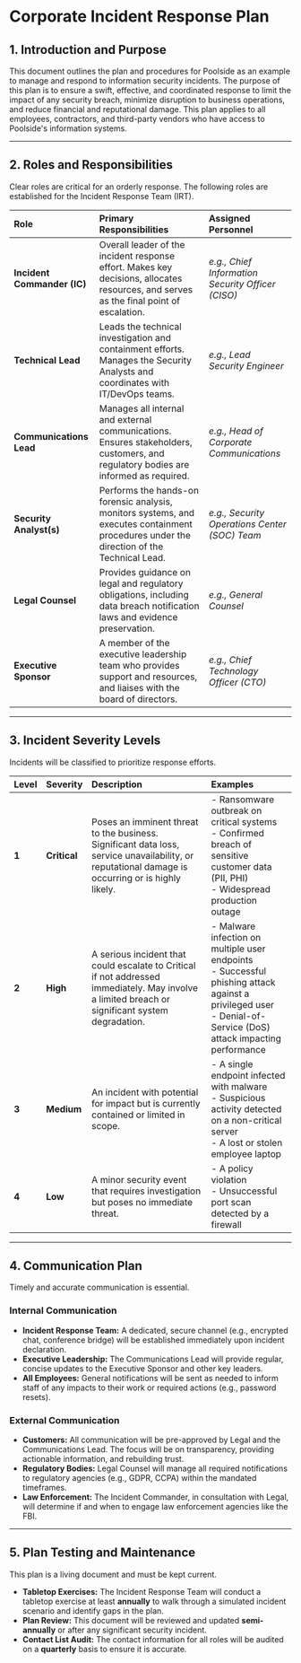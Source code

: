 # Corporate Incident Response Plan

## 1. Introduction and Purpose

This document outlines the plan and procedures for Poolside as an example to manage and respond to information security incidents. The purpose of this plan is to ensure a swift, effective, and coordinated response to limit the impact of any security breach, minimize disruption to business operations, and reduce financial and reputational damage. This plan applies to all employees, contractors, and third-party vendors who have access to Poolside's information systems.

---

## 2. Roles and Responsibilities

Clear roles are critical for an orderly response. The following roles are established for the Incident Response Team (IRT).

| Role | Primary Responsibilities | Assigned Personnel |
| :--- | :--- | :--- |
| **Incident Commander (IC)** | Overall leader of the incident response effort. Makes key decisions, allocates resources, and serves as the final point of escalation. | *e.g., Chief Information Security Officer (CISO)* |
| **Technical Lead** | Leads the technical investigation and containment efforts. Manages the Security Analysts and coordinates with IT/DevOps teams. | *e.g., Lead Security Engineer* |
| **Communications Lead** | Manages all internal and external communications. Ensures stakeholders, customers, and regulatory bodies are informed as required. | *e.g., Head of Corporate Communications* |
| **Security Analyst(s)** | Performs the hands-on forensic analysis, monitors systems, and executes containment procedures under the direction of the Technical Lead. | *e.g., Security Operations Center (SOC) Team* |
| **Legal Counsel** | Provides guidance on legal and regulatory obligations, including data breach notification laws and evidence preservation. | *e.g., General Counsel* |
| **Executive Sponsor** | A member of the executive leadership team who provides support and resources, and liaises with the board of directors. | *e.g., Chief Technology Officer (CTO)* |

---

## 3. Incident Severity Levels

Incidents will be classified to prioritize response efforts.

| Level | Severity | Description | Examples |
| :--- | :--- | :--- | :--- |
| **1** | **Critical** | Poses an imminent threat to the business. Significant data loss, service unavailability, or reputational damage is occurring or is highly likely. | - Ransomware outbreak on critical systems<br>- Confirmed breach of sensitive customer data (PII, PHI)<br>- Widespread production outage |
| **2** | **High** | A serious incident that could escalate to Critical if not addressed immediately. May involve a limited breach or significant system degradation. | - Malware infection on multiple user endpoints<br>- Successful phishing attack against a privileged user<br>- Denial-of-Service (DoS) attack impacting performance |
| **3** | **Medium** | An incident with potential for impact but is currently contained or limited in scope. | - A single endpoint infected with malware<br>- Suspicious activity detected on a non-critical server<br>- A lost or stolen employee laptop |
| **4** | **Low** | A minor security event that requires investigation but poses no immediate threat. | - A policy violation<br>- Unsuccessful port scan detected by a firewall |

---

## 4. Communication Plan

Timely and accurate communication is essential.

### Internal Communication

* **Incident Response Team:** A dedicated, secure channel (e.g., encrypted chat, conference bridge) will be established immediately upon incident declaration.
* **Executive Leadership:** The Communications Lead will provide regular, concise updates to the Executive Sponsor and other key leaders.
* **All Employees:** General notifications will be sent as needed to inform staff of any impacts to their work or required actions (e.g., password resets).

### External Communication

* **Customers:** All communication will be pre-approved by Legal and the Communications Lead. The focus will be on transparency, providing actionable information, and rebuilding trust.
* **Regulatory Bodies:** Legal Counsel will manage all required notifications to regulatory agencies (e.g., GDPR, CCPA) within the mandated timeframes.
* **Law Enforcement:** The Incident Commander, in consultation with Legal, will determine if and when to engage law enforcement agencies like the FBI.

---

## 5. Plan Testing and Maintenance

This plan is a living document and must be kept current.

* **Tabletop Exercises:** The Incident Response Team will conduct a tabletop exercise at least **annually** to walk through a simulated incident scenario and identify gaps in the plan.
* **Plan Review:** This document will be reviewed and updated **semi-annually** or after any significant security incident.
* **Contact List Audit:** The contact information for all roles will be audited on a **quarterly** basis to ensure it is accurate.
